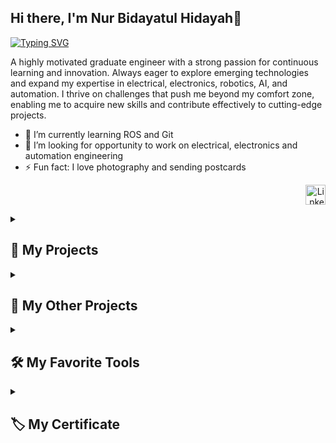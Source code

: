 ## Hi there, I'm Nur Bidayatul Hidayah👋 

<p align="left">
   <a href="https://git.io/typing-svg">
     <img src="https://readme-typing-svg.demolab.com?font=Fira+Code&pause=1000&color=92C6F7&width=435&lines=Mechatronics+Engineering+Graduate;Adabtable+%26+Curious;Always+Learning+New+Things" alt="Typing SVG" /></a>


A highly motivated graduate engineer with a strong passion for continuous learning and innovation. Always eager to explore emerging technologies and expand my expertise in electrical, electronics, robotics, AI, and automation. I thrive on challenges that push me beyond my comfort zone, enabling me to acquire new skills and contribute effectively to cutting-edge projects.

- 🌱 I’m currently learning ROS and Git
- 👯 I’m looking for opportunity to work on electrical, electronics and automation engineering
- ⚡ Fun fact: I love photography and sending postcards

</p>
<!-- Social icons section -->
<p align="right">
  <a href="https://www.linkedin.com/in/bidayatulhidayah/"><img width="32px" alt="LinkedIn" title="LinkedIn" src="https://i.imgur.com/yRpa1dQ.png"/></a>
  
<!--   &#8287;&#8287;&#8287;&#8287;&#8287;
  <a href="http://eyl327.mywebcommunity.org/promos/"><img width="32px" alt="Free Stuff" title="Free gifts for you" src="https://i.imgur.com/0uVwkoZ.png"/></a> -->
</p>

<!--
**bidayatulhidayah/bidayatulhidayah** is a ✨ _special_ ✨ repository because its `README.md` (this file) appears on your GitHub profile.

Here are some ideas to get you started:

- 🔭 I’m currently working on ...
- 🌱 I’m currently learning ...
- 👯 I’m looking to collaborate on ...
- 🤔 I’m looking for help with ...
- 💬 Ask me about ...
- 📫 How to reach me: ...
- 😄 Pronouns: ...
- ⚡ Fun fact: ...

 <p align="left">
    <a href="https://github.com/DenverCoder1/readme-typing-svg"><img width="278" src="https://denvercoder1-github-readme-stats.vercel.app/api/pin/?username=DenverCoder1&repo=readme-typing-svg&theme=react&bg_color=1F222E&title_color=F85D7F&hide_border=true&icon_color=F8D866&show_icons=false" alt="readme-typing-svg"></a>
    <a href="https://github.com/DenverCoder1/github-readme-streak-stats"><img width="278" src="https://denvercoder1-github-readme-stats.vercel.app/api/pin/?username=DenverCoder1&repo=github-readme-streak-stats&theme=react&bg_color=1F222E&title_color=F85D7F&hide_border=true&icon_color=F8D866&show_icons=false" alt="github-readme-streak-stats"></a>
  </p>

-->

<details > 
  <summary><h2>📕 My Projects</h2></summary>

  <!-- Repo info cards - https://github.com/anuraghazra/github-readme-stats -->
  <!-- Small repo cards (fork) - https://github.com/DenverCoder1/github-readme-stats -->

| Project                                                               | Scope                   |
| ------------------------------------------------------------------ | ------------------------- |
| [Local ANC for Vehicle Cabin](https://github.com/bidayatulhidayah/Local-Active-Noise-Cancellation-for-Vehicle-Cabin) | LabVIEW, CRio |
| [Map for the Blinds](https://github.com/bidayatulhidayah/Maps-for-the-Blinds) | Arduino |
| [Whac a Mole Game](https://github.com/bidayatulhidayah/Whac-a-Mole-Game) | Arduino |
| [Smart Object Identification](https://github.com/bidayatulhidayah/Smart-Object-Identification-in-Oil-Palm-Plantations) | Machine Learning, Python |
| [Bi Directional Chat Application](https://github.com/bidayatulhidayah/Bi-Directional-Chat-Application-Using-TCP-Communication) | TCP Comm, Windows Console App, C# |
| [Cardiac Disease Detection](https://github.com/bidayatulhidayah/Cardiac-Disease-Detection-Using-Neural-Network-And-ANFIS-GA)                  | Machine Learning        |
| [Robotic Arm Simuation](https://github.com/bidayatulhidayah/Robotic-Arm-Simulation-using-Robo-DK)          | RoboDK |
| [Line Following Robot](https://github.com/bidayatulhidayah/Soccer-Kicking-Line-Following-Robot-) | Arduino |

</details>

<details > 
  <summary><h2>📘 My Other Projects</h2></summary>

  <!-- Repo info cards - https://github.com/anuraghazra/github-readme-stats -->
  <!-- Small repo cards (fork) - https://github.com/DenverCoder1/github-readme-stats -->
- [Robotic Workshop](./RW.md)
- [Academic Projects](./Academic.md)
- [Robocon](./Robocon.md)
- [3D Design Compilation](https://github.com/bidayatulhidayah/3D-Design-Compilation)
 
  <a href="https://github.com/bidayatulhidayah?tab=repositories"><img alt="All Repositories" title="All Repositories" src="https://custom-icon-badges.demolab.com/badge/-Click%20Here%20For%20All%20My%20Repos-1F222E?style=for-the-badge&logoColor=white&logo=repo"/></a>
</details>

<details> 
  <summary><h2>🛠️ My Favorite Tools</h2></summary>
  <!-- Some badges are from https://github.com/Ileriayo/markdown-badges -->

  <h3>👨‍💻 Programming and Markup Languages</h3>

   <p>
      <a href="#"><img alt="MIPS Assembly" src="https://custom-icon-badges.demolab.com/badge/Assembly-525252.svg?logo=asm-hex&logoColor=white"></a>
      <a href="#"><img alt="C" src="https://custom-icon-badges.demolab.com/badge/C-03599C.svg?logo=c-in-hexagon&logoColor=white"></a>
      <a href="#"><img alt="C++" src="https://custom-icon-badges.demolab.com/badge/C++-9C033A.svg?logo=cpp2&logoColor=white"></a>
      <a href="#"><img alt="C#" src="https://custom-icon-badges.demolab.com/badge/C%23-68217A.svg?logo=cs2&logoColor=white"></a>
      <a href="#"><img alt="HTML" src="https://img.shields.io/badge/HTML-E34F26.svg?logo=html5&logoColor=white"></a>
      <a href="#"><img alt="LaBVIEW" src="https://img.shields.io/badge/LabVIEW-white?style=flat&logo=labview&logoColor=%20%23000000&logoSize=auto&labelColor=%23e6c500&color=%23e6c500"></a>
      <a href="#"><img alt="Markdown" src="https://img.shields.io/badge/Markdown-000000.svg?logo=markdown&logoColor=white"></a>
      <a href="#"><img alt="Python" src="https://img.shields.io/badge/Python-14354C.svg?logo=python&logoColor=white"></a>
      <a href="#"><img alt="Scratch" src="https://img.shields.io/badge/Scratch-4D97FF.svg?logo=scratch&logoColor=white"></a>
      <a href="#"><img alt="SQL" src="https://custom-icon-badges.demolab.com/badge/SQL-025E8C.svg?logo=database&logoColor=white"></a>
  </p>


  <h3>🧰 Platform and Libraries</h3>

  <p>
      <a href="#"><img alt="Arduino" src="https://img.shields.io/badge/-Arduino-00979D?logo=Arduino&logoColor=white"></a>
      <a href="#"><img alt="CompactDAQ" src="https://img.shields.io/badge/CompactDAQ-white?style=flat&logoColor=%23FFFFFF%20&logoSize=auto&color=%232B2728&logoColor=white"></a>
      <a href="#"><img alt="CompactRIO" src="https://img.shields.io/badge/CompactRIO-white?style=flat&logoColor=%23FFFFFF%20&logoSize=auto&color=%23151F6D&logoColor=white"></a>
      <a href="#"><img alt="ESP32" src="https://img.shields.io/badge/ESP32-white?style=flat&logo=espressif&logoColor=%23FFFFFF%20&logoSize=auto&labelColor=%23000000&color=%23000000"></a>
      <a href="#"><img alt="GitHub" src="https://img.shields.io/badge/github-%23121011.svg?logo=github&logoColor=white&logoColor=white"></a>
      <a href="#"><img alt="Linux" src="https://img.shields.io/badge/Linux-FCC624?logo=linux&logoColor=black"></a>
      <a href="#"><img alt="micro:bit" src="https://img.shields.io/badge/micro%3Abit-white?style=flat&logo=microbit&logoColor=%23FFFFFF%20&logoSize=auto&labelColor=%2300ED00&color=%2300ED00"></a>
      <a href="#"><img alt="NumPy" src="https://img.shields.io/badge/Numpy-013243.svg?logo=numpy&logoColor=white"></a>
      <a href="#"><img alt="Pandas" src="https://img.shields.io/badge/Pandas-150458.svg?logo=pandas&logoColor=white"></a>
      <a href="#"><img alt="Raspberry Pi" src="https://img.shields.io/badge/-Raspberry_Pi-C51A4A?logo=Raspberry-Pi&logoColor=white"></a>
      <a href="#"><img alt="Wordpress" src="https://img.shields.io/badge/Wordpress-21759B?logo=wordpress&logoColor=white"></a>
      <a href="#"><img alt="WPF (.Net)" src="https://img.shields.io/badge/WPF-5C2D91?logo=.net&logoColor=white"></a>
  </p>

  <h3>💻 Software and Tools</h3>

  <p>
      <a href="#"><img alt="Adobe" src="https://img.shields.io/badge/Adobe-FF0000.svg?logo=adobe&logoColor=white"></a>
      <a href="#"><img alt="Canva" src="https://img.shields.io/badge/Canva-%2300C4CC.svg?logo=Canva&logoColor=white"></a>
      <a href="#"><img alt="CATIA v5" src="https://img.shields.io/badge/CATIA%20V5-white?style=flat&logo=dassaultsystemes&logoColor=%23FFFFFF%20&logoSize=auto&labelColor=%23005386&color=%23005386"></a>
      <a href="#"><img alt="COMSOL Multiphysics" src="https://img.shields.io/badge/COMSOL%20Multiphysics-white?style=flat&logoSize=auto&color=%23368CCB"></a>
      <a href="#"><img alt="FluidSIM" src="https://img.shields.io/badge/FluidSIM-white?style=flat&logoSize=auto&color=%23F56565"></a>
      <a href="#"><img alt="Fritzing" src="https://img.shields.io/badge/Fritzing-white?style=flat&logoSize=auto&color=%23e65200"></a>
      <a href="#"><img alt="Google Sheets" src="https://img.shields.io/badge/Sheets-34A853.svg?logo=google%20sheets&logoColor=white"></a>
      <a href="#"><img alt="Jupyter" src="https://img.shields.io/badge/Jupyter-F37626.svg?logo=Jupyter&logoColor=white"></a>
      <a href="#"><img alt="MATLAB" src="https://img.shields.io/badge/MATLAB-white?style=flat&logoSize=auto&color=%23E85C33"></a>
      <a href="#"><img alt="Mendeley" src="https://img.shields.io/badge/Mendeley-white?style=flat&logo=mendeley&logoSize=auto&labelColor=%239D1620&color=%239D1620"></a>
      <a href="#"><img alt="Microsoft Excel" src="https://img.shields.io/badge/Microsoft%20Excel%20-white?style=flat&color=%2337814A"></a>
      <a href="#"><img alt="Microsoft Word" src="https://img.shields.io/badge/Microsoft%20Word%20-white?style=flat&color=%230185FF"></a>
      <a href="#"><img alt="OBS Studio" src="https://img.shields.io/badge/-OBS-302E31?logo=obs-studio&logoColor=white"></a>
      <a href="#"><img alt="Proteus" src="https://img.shields.io/badge/Proteus%20V8-white?style=flat&logo=proteus&labelColor=%231C79B3&color=%231C79B3"></a>
      <a href="#"><img alt="Solidworks" src="https://img.shields.io/badge/Solidworks-white?style=flat&logo=dassaultsystemes&color=%23C3002F"></a>
      <a href="#"><img alt="Visual Studio" src="https://img.shields.io/badge/Visual%20Studio-5C2D91.svg?logo=visual-studio&logoColor=white"></a>
      <a href="#"><img alt="Visual Studio Code" src="https://img.shields.io/badge/Visual%20Studio%20Code-0078d7.svg?logo=visual-studio-code&logoColor=white"></a>

  </p>
</details>

<details > 
  <summary><h2>🏷️ My Certificate</h2></summary>
  </p>
      <a href="https://www.credly.com/badges/210d24f6-19d1-49d0-aa7e-62291043e7e1/public_url"><img alt="3DEXPERIENCE Mechanical Designer Professional" src="https://img.shields.io/badge/3DEXPERIENCE%20Mechanical%20Designer%20Professional-white?style=flat&logo=dassaultsystemes&color=%23D97757"></a>
      <a href="#"><img alt=" ICE-DEP MARii Industry Certification Engineering (Manufacturing)" src="https://img.shields.io/badge/%20ICE%20DEP%20MARii%20Industry%20Certification%20Engineering%20(Manufacturing)-white?style=flat&logoColor=%23ffffff&logoSize=auto&color=%23A100FF"></a>
      <a href="https://learn.microsoft.com/api/credentials/share/en-us/19129337/DCAF75C9B0DA7BEB?sharingId=9A793B12E1268C31"><img alt="Microsoft Certified: Azure Data Fundamentals" src="https://img.shields.io/badge/Microsoft%20Certified%3A%20Azure%20Data%20Fundamentals-white?style=flat&color=%232885F1"></a>
      <a href="https://www.credly.com/badges/54b87e06-fab4-4838-b381-855114e0f8f0/linked_in_profile"><img alt="Certified Entry-Level Python Programmer" src="https://img.shields.io/badge/Certified%20Entry%20Level%20Python%20Programmer-white?style=flat&logo=python&logoColor=%23ffffff&logoSize=auto&color=%23B12B28"></a>
      <a href="#"><img alt="APU Certified Data Science Programmer" src="https://img.shields.io/badge/APU%20Certified%20Data%20Science%20Programmer-white?style=flat&logoColor=%23ffffff&logoSize=auto&color=%2357B685"></a>
      
  </p>
</details>
  

